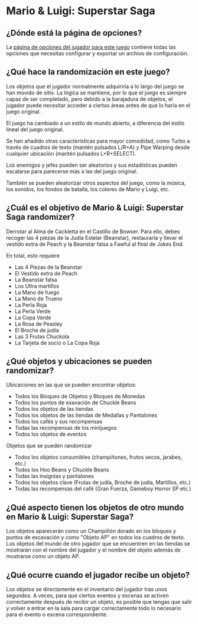 # Mario & Luigi: Superstar Saga

## ¿Dónde está la página de opciones?

La [página de opciones del jugador para este juego](../player-options) contiene todas las opciones que necesitas configurar y exportar un archivo de configuración.

## ¿Qué hace la randomización en este juego?

Los objetos que el jugador normalmente adquiriría a lo largo del juego se han movido de sitio. La lógica se mantiene, por lo que el juego es siempre capaz de ser completado, pero debido a la barajadura de objetos, el jugador puede necesitar acceder a ciertas áreas antes de que lo haría en el juego original.

El juego ha cambiado a un estilo de mundo abierto, a diferencia del estilo lineal del juego original.

Se han añadido otras características para mayor comodidad, como Turbo a través de cuadros de texto (mantén pulsados L/R+A) y Pipe Warping desde cualquier ubicación (mantén pulsados L+R+SELECT).

Los enemigos y jefes pueden ser aleatorios y sus estadísticas pueden escalarse para parecerse más a las del juego original.

También se pueden aleatorizar otros aspectos del juego, como la música, los sonidos, los fondos de batalla, los colores de Mario y Luigi, etc.

## ¿Cuál es el objetivo de Mario & Luigi: Superstar Saga randomizer?

Derrotar al Alma de Cackletta en el Castillo de Bowser. Para ello, debes recoger las 4 piezas de la Judía Estelar (Beanstar), restaurarla y llevar el vestido extra de Peach y la Beanstar falsa a Fawful al final de Jokes End.

En total, esto requiere
- Las 4 Piezas de la Beanstar
- El Vestido extra de Peach
- La Beanstar falsa
- Los Ultra martillos
- La Mano de fuego
- La Mano de Trueno
- La Perla Roja
- La Perla Verde
- La Copa Verde
- La Rosa de Peasley
- El Broche de judía
- Las 3 Frutas Chuckola
- La Tarjeta de socio o La Copa Roja

## ¿Qué objetos y ubicaciones se pueden randomizar?

Ubicaciones en las que se pueden encontrar objetos:
- Todos los Bloques de Objetos y Bloques de Monedas
- Todos los puntos de exavación de Chuckle Beans
- Todos los objetos de las tiendas
- Todos los objetos de las tiendas de Medallas y Pantalones
- Todos los cafés y sus recompensas
- Todas las recompensas de los minijuegos
- Todos los objetos de eventos

Objetos que se pueden randomizar
- Todos los objetos consumibles (champiñones, frutos secos, jarabes, etc.)
- Todos los Hoo Beans y Chuckle Beans
- Todas las insignias y pantalones
- Todos los objetos clave (Frutas de judía, Broche de judía, Martillos, etc.)
- Todas las recompensas del café (Gran Fuerza, Gameboy Horror SP etc.)

## ¿Qué aspecto tienen los objetos de otro mundo en Mario & Luigi: Superstar Saga?

Los objetos aparecerán como un Champiñón dorado en los bloques y puntos de excavación y como "Objeto AP" en todos los cuadros de texto.
Los objetos del mundo de otro jugador que se encuentren en las tiendas se mostrarán con el nombre del jugador y el nombre del objeto además de mostrarse como un objeto AP.

## ¿Qué ocurre cuando el jugador recibe un objeto?

Los objetos se directamente en el inventario del jugador tras unos segundos. A veces, para que ciertos eventos y escenas se activen correctamente después de recibir un objeto, es posible que tengas que salir y volver a entrar en la sala para cargar correctamente todo lo necesario para el evento o escena correspondiente.


